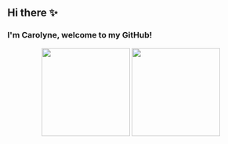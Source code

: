 ## Hi there ✨
### I'm Carolyne, welcome to my GitHub!

<div align="center">
  <img height="180em" src="https://github-readme-stats.vercel.app/api?username=carolyneluz&show_icons=true&theme=rose_pine&include_all_commits=true&count_private=true"/>
  <img height="180em" src="https://github-readme-stats.vercel.app/api/top-langs/?username=carolyneluz&layout=compact&langs_count=7&theme=dracula"/>
</div>

